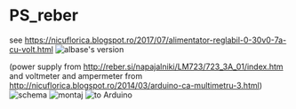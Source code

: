 # PS_reber
see https://nicuflorica.blogspot.ro/2017/07/alimentator-reglabil-0-30v0-7a-cu-volt.html
![albase's version](https://2.bp.blogspot.com/-IKWCH_5_1fE/WWSuL20xrJI/AAAAAAAAVaY/Fp9gDhm6YCMKQDq9whSYttFnbgOGOwA8wCLcBGAs/s1600/schema_albasete_rev1.png)

(power supply from http://reber.si/napajalniki/LM723/723_3A_01/index.htm and voltmeter and ampermeter from  http://nicuflorica.blogspot.ro/2014/03/arduino-ca-multimetru-3.html)
![schema](https://github.com/tehniq3/PS_reber/blob/master/reber_si_psu_schematic.png?raw=true)
![montaj](https://github.com/tehniq3/PS_reber/blob/master/reber_si_psu_boardfull.png?raw=true)
![to Arduino](https://github.com/tehniq3/PS_reber/blob/master/ps_arduino_rev2.png?raw=true)
